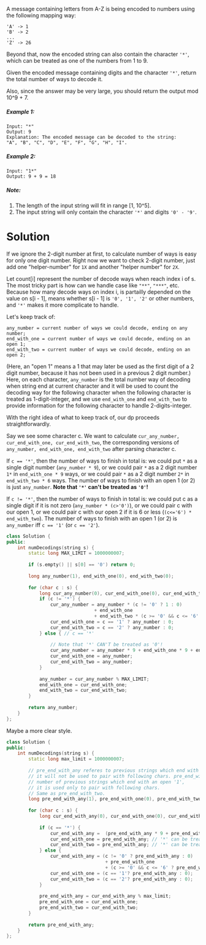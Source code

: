 A message containing letters from A-Z is being encoded to numbers using the following mapping way:

```
'A' -> 1
'B' -> 2
...
'Z' -> 26
```

Beyond that, now the encoded string can also contain the character ```'*'```, which can be treated as one of the numbers from 1 to 9.

Given the encoded message containing digits and the character ```'*'```, return the total number of ways to decode it.

Also, since the answer may be very large, you should return the output mod 10^9 + 7.

##### Example 1:

```
Input: "*"
Output: 9
Explanation: The encoded message can be decoded to the string: 
"A", "B", "C", "D", "E", "F", "G", "H", "I".
```

##### Example 2:

```
Input: "1*"
Output: 9 + 9 = 18
```

##### Note:

1. The length of the input string will fit in range [1, 10^5].
2. The input string will only contain the character ```'*'``` and digits ```'0' - '9'```.

# Solution

If we ignore the 2-digit number at first, to calculate number of ways is easy for only one digit number. Right now we want to check 2-digit number, just add one "helper-number" for ```1X``` and another "helper number" for ```2X```.

Let count[i] represent the number of decode ways when reach index i of s. The most tricky part is how can we handle case like ```"**"```, ```"***"```, etc. Because how many decode ways on index i, is partailly depended on the value on s[i - 1], means whether s[i - 1] is ```'0', '1', '2'``` or other numbers, and ```'*'``` makes it more complicate to handle. 

Let's keep track of:

```
any_number = current number of ways we could decode, ending on any number;
end_with_one = current number of ways we could decode, ending on an open 1;
end_with_two = current number of ways we could decode, ending on an open 2;
```

(Here, an "open 1" means a 1 that may later be used as the first digit of a 2 digit number, because it has not been used in a previous 2 digit number.) Here, on each character,  ```any_number``` is the total number way of decoding when string end at current character and it will be used to count the decoding way for the following character when the following character is treated as 1-digit-integer, and we use ```end_with_one``` and ```end_with_two``` to provide information for the following character to handle 2-digits-integer.

With the right idea of what to keep track of, our dp proceeds straightforwardly.

Say we see some character c. We want to calculate ```cur_any_number, cur_end_with_one, cur_end_with_two```, the corresponding versions of ```any_number, end_with_one, end_with_two``` after parsing character c.

If ```c == '*'```, then the number of ways to finish in total is: we could put ```*``` as a single digit number (```any_number * 9```), or we could pair ```*``` as a 2 digit number ```1*``` in ```end_with_one * 9``` ways, or we could pair ```*``` as a 2 digit number ```2*``` in ```end_with_two * 6``` ways. The number of ways to finish with an open 1 (or 2) is just ```any_number```. __Note that ```'*'``` can't be treated as ```'0'```!__ 

If ```c != '*'```, then the number of ways to finish in total is: we could put c as a single digit if it is not zero (```any_number * (c>'0')```), or we could pair c with our open 1, or we could pair c with our open 2 if it is 6 or less (```(c<='6') * end_with_two```). The number of ways to finish with an open 1 (or 2) is ```any_number``` iff ```c == '1'``` (or ```c == '2'```).

```cpp
class Solution {
public:
    int numDecodings(string s) {
        static long MAX_LIMIT = 1000000007;
        
        if (s.empty() || s[0] == '0') return 0;
        
        long any_number(1), end_with_one(0), end_with_two(0);
        
        for (char c : s) {
            long cur_any_number(0), cur_end_with_one(0), cur_end_with_two(0);
            if (c != '*') {
                cur_any_number = any_number * (c != '0' ? 1 : 0) 
                                + end_with_one  
                                + end_with_two * (c >= '0' && c <= '6' ? 1 : 0);
                cur_end_with_one = c == '1' ? any_number : 0;
                cur_end_with_two = c == '2' ? any_number : 0;
            } else { // c == '*'
                
                // Note that '*' CAN'T be treated as '0'! 
                cur_any_number = any_number * 9 + end_with_one * 9 + end_with_two * 6;
                cur_end_with_one = any_number;
                cur_end_with_two = any_number;
            }
            
            any_number = cur_any_number % MAX_LIMIT;
            end_with_one = cur_end_with_one;
            end_with_two = cur_end_with_two;
        }
        
        return any_number;
    }
};
```

Maybe a more clear style.

```cpp
class Solution {
public:
    int numDecodings(string s) {
        static long max_limit = 1000000007;
        
        // pre_end_with_any referes to previous strings which end with any char,
        // it will not be used to pair with following chars. pre_end_with_one refers to
        // number of previous strings which end with an open '1', 
        // it is used only to pair with following chars.
        // Same as pre_end_with_two.
        long pre_end_with_any(1), pre_end_with_one(0), pre_end_with_two(0);
        
        for (char c : s) {
            long cur_end_with_any(0), cur_end_with_one(0), cur_end_with_two(0);
            
            if (c == '*') {
                cur_end_with_any =  (pre_end_with_any * 9 + pre_end_with_one * 9 + pre_end_with_two * 6);
                cur_end_with_one = pre_end_with_any; // '*' can be treated as open '1'
                cur_end_with_two = pre_end_with_any; // '*' can be treated as open '2'          
            } else {
                cur_end_with_any = (c != '0' ? pre_end_with_any : 0) 
                                    + pre_end_with_one 
                                    + (c >= '0' && c <= '6' ? pre_end_with_two : 0);
                cur_end_with_one = (c == '1'? pre_end_with_any : 0);
                cur_end_with_two = (c == '2'? pre_end_with_any : 0);
            }
            
            pre_end_with_any = cur_end_with_any % max_limit;
            pre_end_with_one = cur_end_with_one;
            pre_end_with_two = cur_end_with_two;
        }
        
        return pre_end_with_any;
    }
};
```
